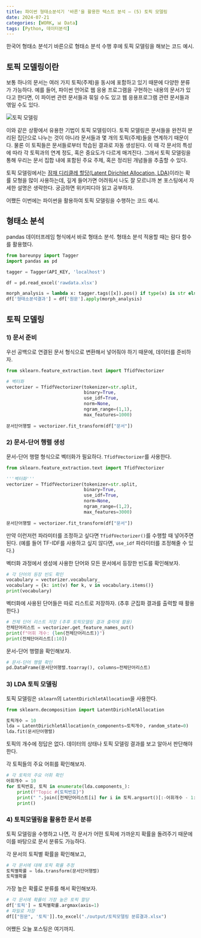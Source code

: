 ```yaml
---
title: 파이썬 형태소분석기 '바른'을 활용한 텍스트 분석 – (5) 토픽 모델링
date: 2024-07-21
categories: [WORK, 📊 Data]
tags: [Python, 데이터분석]
---
```


한국어 형태소 분석기 바른으로 형태소 분석 수행 후에 토픽 모델링을 해보는 코드 예시.

## 토픽 모델링이란

보통 하나의 문서는 여러 가지 토픽(주제)을 동시에 포함하고 있기 때문에 다양한 분류가 가능하다. 예를 들어, 파이썬 언어로 웹 응용 프로그램을 구현하는 내용의 문서가 있다고 한다면, 이 파이썬 관련 문서들과 묶일 수도 있고 웹 응용프로그램 관련 문서들과 엮일 수도 있다.

![토픽 모델링](https://chaelist.github.io/assets/images/ml_applied/topic_modeling.jpeg)

이와 같은 상황에서 유용한 기법이 토픽 모델링이다. 토픽 모델링은 문서들을 완전히 분리된 집단으로 나누는 것이 아니라 문서들과 몇 개의 토픽(주제)들을 연계하기 때문이다. 물론 이 토픽들은 문서들로부터 학습된 결과로 자동 생성된다. 이 때 각 문서의 특성에 따라 각 토픽과의 연계 정도, 혹은 중요도가 다르게 매겨진다. 그래서 토픽 모델링을 통해 우리는 문서 집합 내에 포함된 주요 주제, 혹은 정리된 개념들을 추출할 수 있다.

토픽 모델링에서는 [잠재 디리클레 할당(Latent Dirichlet Allocation, LDA)](https://ko.wikipedia.org/wiki/%EC%9E%A0%EC%9E%AC_%EB%94%94%EB%A6%AC%ED%81%B4%EB%A0%88_%ED%95%A0%EB%8B%B9)이라는 확률 모형을 많이 사용하는데, 깊게 들어가면 어려워서 나도 잘 모르니까 본 포스팅에서 자세한 설명은 생략한다. 궁금하면 위키피디아 읽고 공부하자.

어쨌든 이번에는 파이썬을 활용하여 토픽 모델링을 수행하는 코드 예시.

## 형태소 분석

pandas 데이터프레임 형식에서 바로 형태소 분석. 형태소 분석 적용할 때는 람다 함수를 활용했다.

```python
from bareunpy import Tagger
import pandas as pd

tagger = Tagger(API_KEY, 'localhost')

df = pd.read_excel('rawdata.xlsx')

morph_analysis = lambda x: tagger.tags([x]).pos() if type(x) is str else None
df['형태소분석결과'] = df['원문'].apply(morph_analysis)
```

## 토픽 모델링

### 1) 문서 준비

우선 공백으로 연결된 문서 형식으로 변환해서 넣어줘야 하기 때문에, 데이터를 준비하자.

```python
from sklearn.feature_extraction.text import TfidfVectorizer

# 벡터화
vectorizer = TfidfVectorizer(tokenizer=str.split, 
							 binary=True, 
							 use_idf=True, 
							 norm=None, 
							 ngram_range=(1,1), 
							 max_features=1000)
							 
문서단어행렬 = vectorizer.fit_transform(df["문서"])
```

### 2) 문서-단어 행렬 생성

문서-단어 행렬 형식으로 벡터화가 필요하다. `TfidfVectorizer`를 사용한다. 

```python
from sklearn.feature_extraction.text import TfidfVectorizer

'''벡터화'''
vectorizer = TfidfVectorizer(tokenizer=str.split, 
							 binary=True, 
							 use_idf=True, 
							 norm=None, 
							 ngram_range=(1,2), 
							 max_features=3000)
							 
문서단어행렬 = vectorizer.fit_transform(df["문서"])
```

만약 이런저런 파라미터를 조정하고 싶다면 `TfidfVectorizer()`를 수행할 때 넣어주면 된다. (예를 들어 TF-IDF를 사용하고 싶지 않다면, `use_idf` 파라미터를 조정해줄 수 있다.)

벡터화 과정에서 생성에 사용한 단어와 모든 문서에서 등장한 빈도를 확인해보자.

```python
# 각 단어의 등장 빈도 확인
vocabulary = vectorizer.vocabulary_
vocabulary = {k: int(v) for k, v in vocabulary.items()}
print(vocabulary)
```

벡터화에 사용된 단어들은 따로 리스트로 저장하자. (추후 군집화 결과를 출력할 때 활용한다.)

```python
# 전체 단어 리스트 저장 (추후 토픽모델링 결과 출력에 활용)
전체단어리스트 = vectorizer.get_feature_names_out()
print(f"어휘 개수: {len(전체단어리스트)}")
print(전체단어리스트[:10])
```

문서-단어 행렬을 확인해보자.

```python
# 문서-단어 행렬 확인
pd.DataFrame(문서단어행렬.toarray(), columns=전체단어리스트)
```

### 3) LDA 토픽 모델링

토픽 모델링은 `sklearn`의 `LatentDirichletAllocation`을 사용한다.

```python
from sklearn.decomposition import LatentDirichletAllocation

토픽개수 = 10
lda = LatentDirichletAllocation(n_components=토픽개수, random_state=0)
lda.fit(문서단어행렬)
```

토픽의 개수에 정답은 없다. 데이터의 상태나 토픽 모델링 결과를 보고 알아서 판단해야 한다.

각 토픽들의 주요 어휘를 확인해보자.

```python
# 각 토픽의 주요 어휘 확인
어휘개수 = 10
for 토픽번호, 토픽 in enumerate(lda.components_):
    print(f"Topic #{토픽번호}")
    print(" ".join([전체단어리스트[i] for i in 토픽.argsort()[:-어휘개수 - 1:-1]]))
    print()
```

### 4) 토픽모델링을 활용한 문서 분류 

토픽 모델링을 수행하고 나면, 각 문서가 어떤 토픽에 가까운지 확률을 돌려주기 때문에 이를 바탕으로 문서 분류도 가능하다.

각 문서의 토픽별 확률을 확인해보고,

```python
# 각 문서에 대해 토픽 확률 추정
토픽별확률 = lda.transform(문서단어행렬)
토픽별확률
```

가장 높은 확률로 분류를 해서 확인해보자.

```python
# 각 문서에 확률이 가장 높은 토픽 할당
df['토픽'] = 토픽별확률.argmax(axis=1)
# 파일로 저장
df[["원문", '토픽']].to_excel("./output/토픽모델링 분류결과.xlsx")
```

어쨌든 오늘 포스팅은 여기까지.
